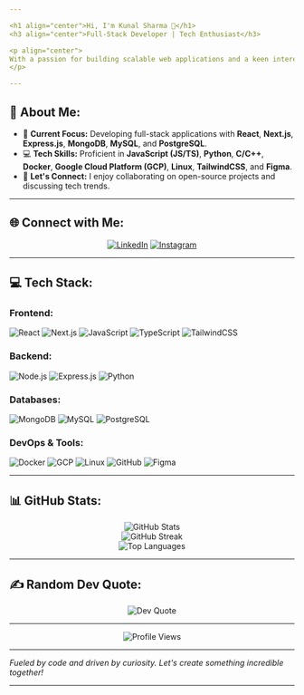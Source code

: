 ```yaml
---

<h1 align="center">Hi, I'm Kunal Sharma 👋</h1>
<h3 align="center">Full-Stack Developer | Tech Enthusiast</h3>

<p align="center">
With a passion for building scalable web applications and a keen interest in exploring new technologies, I specialize in full-stack development using modern frameworks and tools.
</p>

---
```


## 🚀 About Me:

- 🌱 **Current Focus:** Developing full-stack applications with **React**, **Next.js**, **Express.js**, **MongoDB**, **MySQL**, and **PostgreSQL**.
- 💻 **Tech Skills:** Proficient in **JavaScript (JS/TS)**, **Python**, **C/C++**, **Docker**, **Google Cloud Platform (GCP)**, **Linux**, **TailwindCSS**, and **Figma**.
- 💬 **Let's Connect:** I enjoy collaborating on open-source projects and discussing tech trends.

---

## 🌐 Connect with Me:

<p align="center">
<a href="https://www.linkedin.com/in/kunal-sharma123"><img src="https://img.shields.io/badge/LinkedIn-%230077B5.svg?style=for-the-badge&logo=linkedin&logoColor=white" alt="LinkedIn"></a>
<a href="https://instagram.com/__kunal_S"><img src="https://img.shields.io/badge/Instagram-%23E4405F.svg?style=for-the-badge&logo=Instagram&logoColor=white" alt="Instagram"></a>
</p>

---

## 💻 Tech Stack:

### **Frontend:**
![React](https://img.shields.io/badge/react-%2320232a.svg?style=for-the-badge&logo=react&logoColor=%2361DAFB)
![Next.js](https://img.shields.io/badge/next.js-%23000000.svg?style=for-the-badge&logo=next.js&logoColor=white)
![JavaScript](https://img.shields.io/badge/javascript-%23323330.svg?style=for-the-badge&logo=javascript&logoColor=%23F7DF1E)
![TypeScript](https://img.shields.io/badge/typescript-%23007ACC.svg?style=for-the-badge&logo=typescript&logoColor=white)
![TailwindCSS](https://img.shields.io/badge/tailwindcss-%2338B2AC.svg?style=for-the-badge&logo=tailwind-css&logoColor=white)

### **Backend:**
![Node.js](https://img.shields.io/badge/node.js-6DA55F?style=for-the-badge&logo=node.js&logoColor=white)
![Express.js](https://img.shields.io/badge/express.js-%23404d59.svg?style=for-the-badge&logo=express&logoColor=%2361DAFB)
![Python](https://img.shields.io/badge/python-3670A0?style=for-the-badge&logo=python&logoColor=ffdd54)

### **Databases:**
![MongoDB](https://img.shields.io/badge/mongodb-%234ea94b.svg?style=for-the-badge&logo=mongodb&logoColor=white)
![MySQL](https://img.shields.io/badge/mysql-%2300f.svg?style=for-the-badge&logo=mysql&logoColor=white)
![PostgreSQL](https://img.shields.io/badge/postgresql-%23316192.svg?style=for-the-badge&logo=postgresql&logoColor=white)

### **DevOps & Tools:**
![Docker](https://img.shields.io/badge/docker-%230db7ed.svg?style=for-the-badge&logo=docker&logoColor=white)
![GCP](https://img.shields.io/badge/GCP-%234285F4.svg?style=for-the-badge&logo=google-cloud&logoColor=white)
![Linux](https://img.shields.io/badge/Linux-FCC624?style=for-the-badge&logo=linux&logoColor=black)
![GitHub](https://img.shields.io/badge/github-%23121011.svg?style=for-the-badge&logo=github&logoColor=white)
![Figma](https://img.shields.io/badge/figma-%23F24E1E.svg?style=for-the-badge&logo=figma&logoColor=white)

---

## 📊 GitHub Stats:

<p align="center">
<img src="https://github-readme-stats.vercel.app/api?username=Shark-020&theme=dark&hide_border=false&include_all_commits=false&count_private=false" alt="GitHub Stats">
<br/>
<img src="https://github-readme-streak-stats.herokuapp.com/?user=Shark-020&theme=dark&hide_border=false" alt="GitHub Streak">
<br/>
<img src="https://github-readme-stats.vercel.app/api/top-langs/?username=Shark-020&theme=dark&hide_border=false&include_all_commits=false&count_private=false&layout=compact" alt="Top Languages">
</p>

---

## ✍️ Random Dev Quote:

<p align="center">
<img src="https://quotes-github-readme.vercel.app/api?type=horizontal&theme=radical" alt="Dev Quote">
</p>

---

<p align="center">
<img src="https://visitcount.itsvg.in/api?id=Shark-020&icon=0&color=0" alt="Profile Views">
</p>

---

*Fueled by code and driven by curiosity. Let's create something incredible together!*

---
